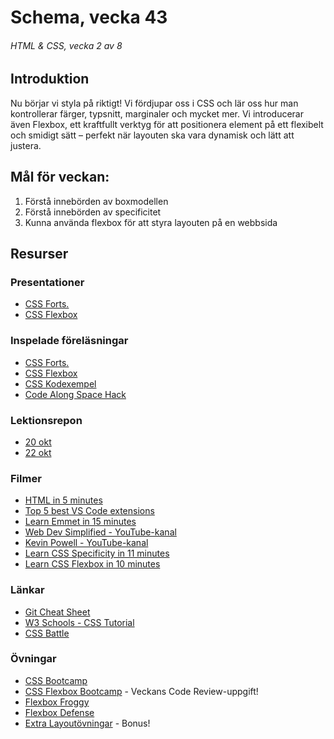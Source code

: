 # Schema, vecka 43
###### HTML & CSS, vecka 2 av 8

## Introduktion

Nu börjar vi styla på riktigt! Vi fördjupar oss i CSS och lär oss hur man kontrollerar färger, typsnitt, marginaler och mycket mer. 
Vi introducerar även Flexbox, ett kraftfullt verktyg för att positionera element på ett flexibelt och smidigt sätt – perfekt när layouten ska vara dynamisk och lätt att justera.

## Mål för veckan:
1. Förstå innebörden av boxmodellen
2. Förstå innebörden av specificitet
3. Kunna använda flexbox för att styra layouten på en webbsida


## Resurser

### Presentationer
* [CSS Forts.](https://docs.google.com/presentation/d/1t-h1lSdrLKHYvkS9VsG-4nh9LQuanRj-/edit?usp=sharing&ouid=117251319654116712560&rtpof=true&sd=true)
* [CSS Flexbox](https://docs.google.com/presentation/d/1LffJ7rXANw4686JvXqztcYkCgOCKJ7Q9/edit?usp=sharing&ouid=117251319654116712560&rtpof=true&sd=true)

### Inspelade föreläsningar

* [CSS Forts.](https://funet.sharepoint.com/:v:/s/FrontendutvecklareYH-Fe25/EdwQyx9hg29JoCdTvvmPidoBspv_TcXomg-ChZe6ynhugg?e=xHilkd)
* [CSS Flexbox](https://funet.sharepoint.com/:v:/s/FrontendutvecklareYH-Fe25/EZ2WMapjsx9Ajnk4LppwzPIBYj_Q4_igzrofK61k9L4NzQ?e=Xw3uVI)
* [CSS Kodexempel](https://funet.sharepoint.com/:v:/s/FrontendutvecklareYH-Fe25/ETzn4b1_nZtLiyOIXDXV7Y8B9rlwm_vfEcsPPEXf2uE2Hg?e=uRBJvd)
* [Code Along Space Hack](https://funet.sharepoint.com/:v:/s/FrontendutvecklareYH-Fe25/EeDGDEikEyVEsgo-f6xcsHoB-wWxXn1FqcaabFcDEUlm1A?e=z0stAC)

### Lektionsrepon

* [20 okt](https://github.com/fu-html-css-fe25/week-43-lecture-20-okt)
* [22 okt](https://github.com/fu-html-css-fe25/week-43-lecture-22-okt)

### Filmer
* [HTML in 5 minutes](https://www.youtube.com/watch?v=salY_Sm6mv4)
* [Top 5 best VS Code extensions](https://www.youtube.com/watch?v=xQcpQfEumQw)
* [Learn Emmet in 15 minutes](https://www.youtube.com/watch?v=V8vizNQKtx0)
* [Web Dev Simplified - YouTube-kanal](https://www.youtube.com/@WebDevSimplified)
* [Kevin Powell - YouTube-kanal](https://www.youtube.com/@KevinPowell)
* [Learn CSS Specificity in 11 minutes](https://www.youtube.com/watch?v=CHyPGSpIhSs)
* [Learn CSS Flexbox in 10 minutes](https://www.youtube.com/watch?v=GteJWhCikCk)

  
### Länkar
* [Git Cheat Sheet](https://gist.github.com/Santosnr6/0741f2c607404f75fea8dc0910ded790)
* [W3 Schools - CSS Tutorial](https://www.w3schools.com/css/)
* [CSS Battle](https://cssbattle.dev/)


### Övningar
* [CSS Bootcamp](https://github.com/fu-html-css-fe25/week-42-exercise-css-bootcamp)
* [CSS Flexbox Bootcamp](https://github.com/fu-html-css-fe25/week-43-exercise-css-flexbox-bootcamp) - Veckans Code Review-uppgift!
* [Flexbox Froggy](https://flexboxfroggy.com/#sv)
* [Flexbox Defense](http://www.flexboxdefense.com/)
* [Extra Layoutövningar](https://github.com/fu-html-css-fe25/week-43-exercise-css-layout) - Bonus!




